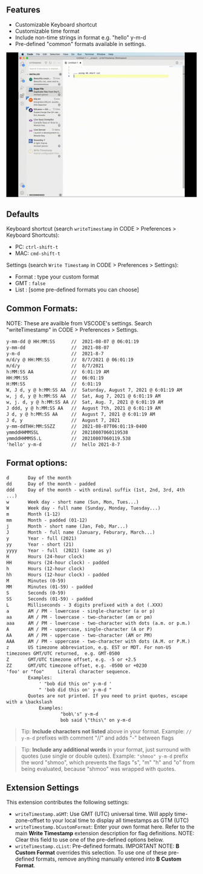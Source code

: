 ## Features

- Customizable Keyboard shortcut
- Customizable time format
- Include non-time strings in format e.g. "hello" y-m-d
- Pre-defined "common" formats available in settings.

![quick overview](https://github.com/bobtherobot/writeTimestamp/raw/main/write-timestamp-720.gif)

## Defaults

Keyboard shortcut (search `writeTimestamp` in CODE > Preferences > Keyboard Shortcuts):
- PC: `ctrl-shift-t`
- MAC: `cmd-shift-t`

Settings (search `Write Timestamp` in CODE > Preferences > Settings):
- Format : type your custom format
- GMT : `false`
- List : [some pre-defined formats you can choose]

## Common Formats:

NOTE: These are availble from VSCODE's settings. Search "writeTimestamp" in CODE > Preferences > Settings.

	y-mm-dd @ HH:MM:SS      //  2021-08-07 @ 06:01:19
	y-mm-dd                 //  2021-08-07
	y-m-d                   //  2021-8-7
	m/d/y @ HH:MM:SS        //  8/7/2021 @ 06:01:19
	m/d/y                   //  8/7/2021
	h:MM:SS AA              //  6:01:19 AM
	HH:MM:SS                //  06:01:19
	H:MM:SS                 //  6:01:19
	W, J d, y @ h:MM:SS AA  //  Saturday, August 7, 2021 @ 6:01:19 AM
	w, j d, y @ h:MM:SS AA  //  Sat, Aug 7, 2021 @ 6:01:19 AM
	w, j. d, y @ h:MM:SS AA //  Sat, Aug. 7, 2021 @ 6:01:19 AM
	J ddd, y @ h:MM:SS AA   //  August 7th, 2021 @ 6:01:19 AM
	J d, y @ h:MM:SS AA     //  August 7, 2021 @ 6:01:19 AM
	J d, y                  //  August 7, 2021
	y-mm-ddTHH:MM:SSZZ      //  2021-08-07T06:01:19-0400
	ymmddHHMMSSL            //  20210807060119538
	ymmddHHMMSS.L           //  20210807060119.538
	'hello' y-m-d           //  hello 2021-8-7


## Format options:

    d       Day of the month
    dd      Day of the month - padded
    ddd     Day of the month - with ordinal suffix (1st, 2nd, 3rd, 4th ...)
    w       Week day - short name (Sun, Mon, Tues...)
    W       Week day - full name (Sunday, Monday, Tuesday...)
    m       Month (1-12)
    mm      Month - padded (01-12)
    j       Month - short name (Jan, Feb, Mar...)
    J       Month - full name (January, Feburary, March...)
    y       Year - full (2021) 
    yy      Year - short (21)
    yyyy    Year - full  (2021) (same as y)
    H       Hours (24-hour clock)
    HH      Hours (24-hour clock) - padded
    h       Hours (12-hour clock) 
    hh      Hours (12-hour clock) - padded
    M       Minutes (0-59)
    MM      Minutes (01-59) - padded
    S       Seconds (0-59)
    SS      Seconds (01-59) - padded
    L       Milliseconds - 3 digits prefixed with a dot (.XXX)
    a       AM / PM - lowercase - single-character (a or p)
    aa      AM / PM - lowercase - two-character (am or pm)
    aaa     AM / PM - lowercase - two-character with dots (a.m. or p.m.)
    A       AM / PM - uppercase, single-character (A or P)
    AA      AM / PM - uppercase - two-character (AM or PM)
    AAA     AM / PM - uppercase - two-character with dots (A.M. or P.M.)
    z       US timezone abbreviation, e.g. EST or MDT. For non-US timezones GMT/UTC returned,  e.g. GMT-0500
    Z       GMT/UTC timezone offset, e.g. -5 or +2.5
    ZZ      GMT/UTC timezone offset, e.g. -0500 or +0230
    'foo' or "foo"     Literal character sequence.
            Examples: 
                ' "bob did this on" y-m-d '
                " 'bob did this on' y-m-d "
            Quotes are not printed. If you need to print quotes, escape with a \backslash
                Examples:
                        "bob\'s" y-m-d
                        bob said \"this\" on y-m-d 

> Tip: __Include characters not listed__ above in your format. Example: `// y-m-d` prefixes with comment "//" and adds "-" between flags

> Tip: __Include any additional words__ in your format, just surround with quotes (use single or double qutes). Example: `"shmoo" y-m-d` prefix the word "shmoo", which prevents the flags "s", "m" "h" and "o" from being evaluated, because "shmoo" was wrapped with quotes.




## Extension Settings

This extension contributes the following settings:


* `writeTimestamp.aGMT`: Use GMT (UTC) universal time. Will apply time-zone-offset to your local time to display all timestamps as GTM (UTC)
* `writeTimestamp.bCustomFormat`: Enter your own format here. Refer to the main __Write Timestamp__ extension description for flag definitions. NOTE: Clear this field to use one of the pre-defined options below.
* `writeTimestamp.cList`: Pre-defined formats. IMPORTANT NOTE: __B Custom Format__ overrides this selection. To use one of these pre-defined formats, remove anything manually entered into __B Custom Format__.
